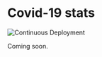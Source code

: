 # Covid-19 stats

![Continuous Deployment](https://github.com/tcelestino/covid-19-stats/workflows/Continuous%20Deployment/badge.svg?branch=master)

Coming soon.
